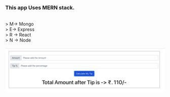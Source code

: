 ### This app Uses MERN stack.

<br/>
> M-> Mongo<br/>
> E-> Express<br/>
> R -> React<br/>
> N -> Node<br/>

<br>
<img src="frontend-react/public/working_screenshot.png">
